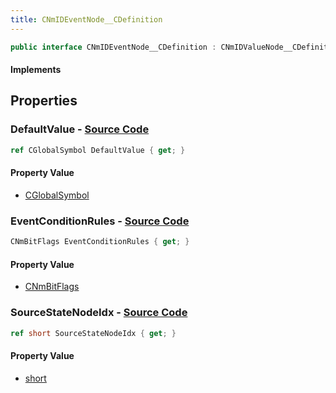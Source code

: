 ```yaml
---
title: CNmIDEventNode__CDefinition
---
```


```csharp
public interface CNmIDEventNode__CDefinition : CNmIDValueNode__CDefinition, CNmValueNode__CDefinition, CNmGraphNode__CDefinition, ISchemaClass<CNmGraphNode__CDefinition>, ISchemaClass<CNmValueNode__CDefinition>, ISchemaClass<CNmIDValueNode__CDefinition>, ISchemaClass<CNmIDEventNode__CDefinition>, ISchemaField, ISchemaClass, INativeHandle
```

#### Implements

## Properties

### **DefaultValue** - [Source Code](https://github.com/swiftly-solution/swiftlys2/blob/main/managed/src/SwiftlyS2.Generated/Schemas/Interfaces/CNmIDEventNode__CDefinition.cs#L20)

```csharp
ref CGlobalSymbol DefaultValue { get; }
```

#### Property Value

- [CGlobalSymbol](/docs/api/shared/natives/cglobalsymbol)

### **EventConditionRules** - [Source Code](https://github.com/swiftly-solution/swiftlys2/blob/main/managed/src/SwiftlyS2.Generated/Schemas/Interfaces/CNmIDEventNode__CDefinition.cs#L18)

```csharp
CNmBitFlags EventConditionRules { get; }
```

#### Property Value

- [CNmBitFlags](/docs/api/shared/schemadefinitions/cnmbitflags)

### **SourceStateNodeIdx** - [Source Code](https://github.com/swiftly-solution/swiftlys2/blob/main/managed/src/SwiftlyS2.Generated/Schemas/Interfaces/CNmIDEventNode__CDefinition.cs#L16)

```csharp
ref short SourceStateNodeIdx { get; }
```

#### Property Value

- [short](https://learn.microsoft.com/dotnet/api/system.int16)

